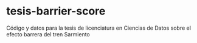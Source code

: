 # tesis-barrier-score
Código y datos para la tesis de licenciatura en Ciencias de Datos sobre el efecto barrera del tren Sarmiento
